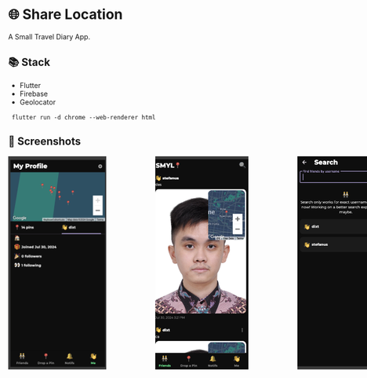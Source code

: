 # 🌐 Share Location

A Small Travel Diary App.

## 📚 Stack

- Flutter
- Firebase
- Geolocator

```
 flutter run -d chrome --web-renderer html
```

## 📱 Screenshots
<div style="display: flex; gap: 100px;">
  <img src="assets/app_ss1.png" alt="drawing" style="width:200px;"/>
  <img src="assets/app_ss2.png" alt="drawing" style="width:190px;"/>
  <img src="assets/app_ss3.png" alt="drawing" style="width:200px;"/>
</div>
